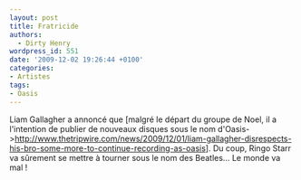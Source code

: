 ```yaml
---
layout: post
title: Fratricide
authors:
  - Dirty Henry
wordpress_id: 551
date: '2009-12-02 19:26:44 +0100'
categories:
- Artistes
tags:
- Oasis
---
```

Liam Gallagher a annoncé que [malgré le départ du groupe de Noel, il a l'intention de publier de nouveaux disques sous le nom d'Oasis->http://www.thetripwire.com/news/2009/12/01/liam-gallagher-disrespects-his-bro-some-more-to-continue-recording-as-oasis]. Du coup, Ringo Starr va sûrement se mettre à tourner sous le nom des Beatles... Le monde va mal !
